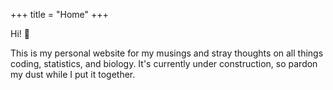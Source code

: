 +++
title = "Home"
+++

Hi! 👋

This is my personal website for my musings and stray thoughts on all things coding, statistics, and biology. It's currently under construction, so pardon my dust while I put it together.
